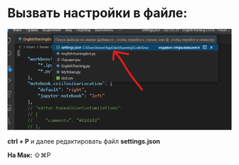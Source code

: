 # Вызвать настройки в файле:

![set_001.png](img/set_001.png)

**ctrl + P** и далее редактировать файл **settings.json**

**На Мак:** ⇧⌘P


